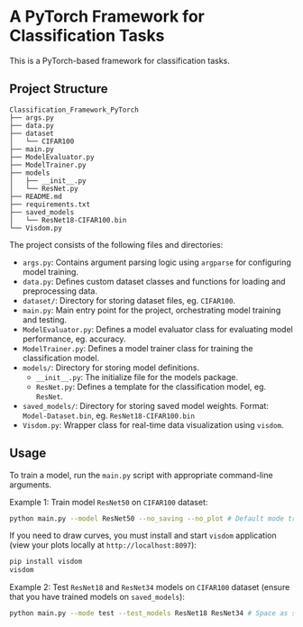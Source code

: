 # A PyTorch Framework for Classification Tasks

This is a PyTorch-based framework for classification tasks.

## Project Structure

```
Classification_Framework_PyTorch
├── args.py
├── data.py
├── dataset
│   └── CIFAR100
├── main.py
├── ModelEvaluator.py
├── ModelTrainer.py
├── models
│   ├── __init__.py
│   └── ResNet.py
├── README.md
├── requirements.txt
├── saved_models
│   └── ResNet18-CIFAR100.bin
└── Visdom.py
```

The project consists of the following files and directories:

- `args.py`: Contains argument parsing logic using `argparse` for configuring model training.
- `data.py`: Defines custom dataset classes and functions for loading and preprocessing data.
- `dataset/`: Directory for storing dataset files, eg. `CIFAR100`.
- `main.py`: Main entry point for the project, orchestrating model training and testing.
- `ModelEvaluator.py`: Defines a model evaluator class for evaluating model performance, eg. accuracy.
- `ModelTrainer.py`: Defines a model trainer class for training the classification model.
- `models/`: Directory for storing model definitions.
  - `__init__.py`: The initialize file for the models package.
  - `ResNet.py`: Defines a template for the classification model, eg. `ResNet`.
- `saved_models/`: Directory for storing saved model weights. Format: `Model-Dataset.bin`, eg. `ResNet18-CIFAR100.bin`
- `Visdom.py`: Wrapper class for real-time data visualization using `visdom`.

## Usage

To train a model, run the `main.py` script with appropriate command-line arguments.

Example 1: Train model `ResNet50` on `CIFAR100` dataset:

```bash
python main.py --model ResNet50 --no_saving --no_plot # Default mode train, default dataset CIFAR100
```

If you need to draw curves, you must install and start  `visdom` application (view your plots locally at `http://localhost:8097`):

```bash
pip install visdom
visdom
```

Example 2: Test `ResNet18` and `ResNet34` models on `CIFAR100` dataset (ensure that you have trained models on `saved_models`):

```bash
python main.py --mode test --test_models ResNet18 ResNet34 # Space as separator
```
